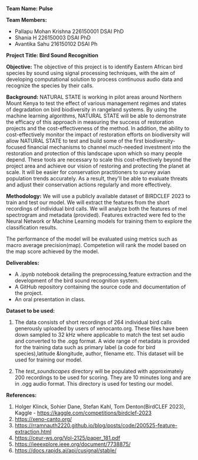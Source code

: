 **Team Name: Pulse**

**Team Members:**
* Pallapu Mohan Krishna 226150001 DSAI PhD 
* Shania H 226150003 DSAI PhD
* Avantika Sahu 216150102 DSAI Ph

**Project Title: Bird Sound Recognition**

**Objective:** 
The objective of this project is to identify Eastern African bird species by sound using signal processing techniques, with the aim of developing computational solution to process continuous audio data and recognize the species by their calls.

**Background:** 
NATURAL STATE is working in pilot areas around Northern Mount Kenya to test the effect of various management regimes and states of degradation on bird biodiversity in rangeland systems. By using the machine learning algorithms, NATURAL STATE will be able to demonstrate the efficacy of this approach in measuring the success of restoration projects and the cost-effectiveness of the method. In addition, the ability to cost-effectively monitor the impact of restoration efforts on biodiversity will allow NATURAL STATE to test and build some of the first biodiversity-focused financial mechanisms to channel much-needed investment into the restoration and protection of this landscape upon which so many people depend. These tools are necessary to scale this cost-effectively beyond the project area and achieve our vision of restoring and protecting the planet at scale. It will be easier for conservation practitioners to survey avian population trends accurately. As a result, they'll be able to evaluate threats and adjust their conservation actions regularly and more effectively.

**Methodology:** 
We will use a publicly available dataset of BIRDCLEF 2023 to train and test our model. We will extract the features from the short recordings of individual bird calls. We will analyze both the features of mel spectrogram and metadata (provided). Features extracted were fed to the Neural Network or Machine Learning models for training them to explore the classification results.

The performance of the model will be evaluated using metrics such as macro average precision(map). Competetion will rank the model based on the map score achieved by the model.

**Deliverables:** 
* A .ipynb notebook detailing the preprocessing,feature extraction and the development of the bird sound recognition system. 
* A GitHub repository containing the source code and documentation of the project. 
* An oral presentation in class.

**Dataset to be used:** 
1. The data consists of short recordings of 264 individual bird calls generously uploaded by users of xenocanto.org. These files have been down sampled to 32 kHz where applicable to match the test set audio and converted to the .ogg format. A wide range of metadata is provided for the training data such as primary label (a code for bird species),latitude &longitude, author, filename etc. This dataset will be used for training our model. 

2. The _test_soundscapes_ directory will be populated with approximately 200 recordings to be used for scoring. They are 10 minutes long and are in .ogg audio format. This directory is used for testing our model.

**References:** 
1. Holger Klinck, Sohier Dane, Stefan Kahl, Tom Denton(BirdCLEF 2023), Kaggle - https://kaggle.com/competitions/birdclef-2023 
2. https://xeno-canto.org/
3. https://rramnauth2220.github.io/blog/posts/code/200525-feature-extraction.html
4. https://ceur-ws.org/Vol-2125/paper_181.pdf
5. https://ieeexplore.ieee.org/document/7738875/
6. https://docs.rapids.ai/api/cusignal/stable/
